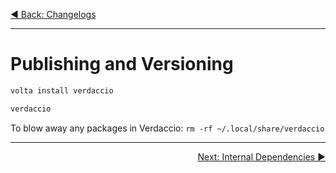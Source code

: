 <p align='left'>
 <a href="./07-changelogs.md">◀ Back: Changelogs</a>
</p>

---

# Publishing and Versioning

```bash
volta install verdaccio

verdaccio
```

To blow away any packages in Verdaccio: `rm -rf ~/.local/share/verdaccio`

---

<p align='right'>
 <a href="./09-internal-dependencies.md">Next: Internal Dependencies ▶</a>
</p>
